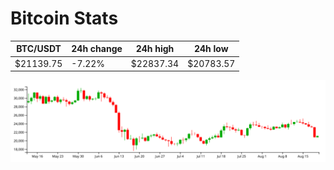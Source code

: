 # Bitcoin Stats

BTC/USDT|24h change|24h high|24h low|
|---|---|---|---|
|$21139.75|-7.22%|$22837.34|$20783.57|

<img src="./chart.svg">
